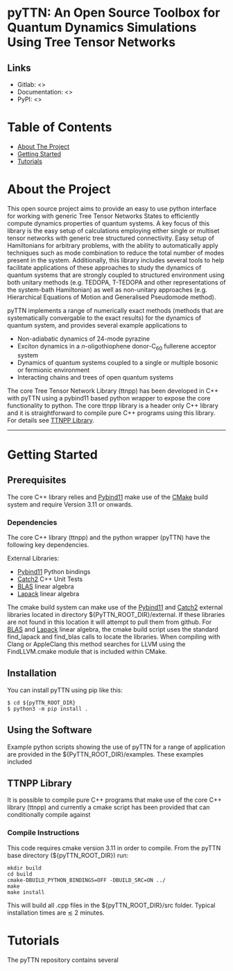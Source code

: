 <a id="readme-top"></a>

# pyTTN: An Open Source Toolbox for Quantum Dynamics Simulations Using Tree Tensor Networks
<!-- Add badges when complete -->
<!--
[![ArXiv]()
[![Documentation Status]()
[![DOI]()
[![Tests status]()]()
[![Codecov]()
-->

## Links

<!-- Add links when complete -->
* Gitlab:         <>
* Documentation:  <>
* PyPI:           <>

<!-- TABLE OF CONTENTS -->

# Table of Contents

- [About The Project](#about-the-project)
- [Getting Started](#getting-started)
- [Tutorials](#tutorials)


# About the Project

This open source project aims to provide an easy to use python interface for working with generic Tree Tensor Networks States to efficiently compute dynamics properties of quantum systems.  A key focus of this library is the easy setup of calculations employing either single or multiset tensor networks with generic tree structured connectivity.  Easy setup of Hamiltonians for arbitrary problems, with the ability to automatically apply techniques such as mode combination to reduce the total number of modes present in the system. Additionally, this library includes several tools to help facilitate applications of these approaches to study the dynamics of quantum systems that are strongly coupled to structured environment using both unitary methods (e.g. TEDOPA, T-TEDOPA and other representations of the system-bath Hamiltonian) as well as non-unitary approaches (e.g. Hierarchical Equations of Motion and Generalised Pseudomode method). 

<!-- Add hyperlinks to the examples here -->
pyTTN implements a range of numerically exact methods (methods that are systematically convergable to the exact results) for the dynamics of quantum system, and provides several example applications to
- Non-adiabatic dynamics of 24-mode pyrazine
- Exciton dynamics in a $n$-oligothiophene donor-C$_{60}$ fullerene acceptor system
- Dynamics of quantum systems coupled to a single or multiple bosonic or fermionic environment
- Interacting chains and trees of open quantum systems

The core Tree Tensor Network Library (ttnpp) has been developed in C++ with pyTTN using a pybind11 based python wrapper to expose the core functionality to python.  The core ttnpp library is a header only C++ library and it is straightforward to compile pure C++ programs using this library.  For details see [TTNPP Library](#ttnpp-library-compilation).

-------------------------------------------------------------------------------


# Getting Started

## Prerequisites
The core C++ library relies and [Pybind11](https://github.com/pybind/pybind11) make use of the [CMake](https://cmake.org/) build system and require Version 3.11 or onwards.


### Dependencies
The core C++ library (ttnpp) and the python wrapper (pyTTN) have the following key dependencies.  

External Libraries:
- [Pybind11](https://github.com/pybind/pybind11) Python bindings
- [Catch2](https://github.com/catchorg/Catch2) C++ Unit Tests
- [BLAS](https://netlib.org/blas/) linear algebra
- [Lapack](https://netlib.org/lapack/) linear algebra

The cmake build system can make use of the [Pybind11](https://github.com/pybind/pybind11) and [Catch2](https://github.com/catchorg/Catch2) external libraries located in directory ${PyTTN_ROOT_DIR}/external.  If these libraries are not found in this location it will attempt to pull them from github.  For [BLAS](https://netlib.org/blas/) and [Lapack](https://netlib.org/lapack/) linear algebra, the cmake build script uses the standard find_lapack and find_blas calls to locate the libraries. When compiling with Clang or AppleClang this method searches for LLVM using the FindLLVM.cmake module that is included within CMake.

## Installation
You can install pyTTN using pip like this:
```
$ cd ${pyTTN_ROOT_DIR}
$ python3 -m pip install .
```

## Using the Software
Example python scripts showing the use of pyTTN for a range of application are provided in the ${PyTTN_ROOT_DIR}/examples.  These examples included

## TTNPP Library
It is possible to compile pure C++ programs that make use of the core C++ library (ttnpp) and currently a cmake script has been provided that can conditionally compile against 

### Compile Instructions
This code requires cmake version 3.11 in order to compile. From the pyTTN base directory (${pyTTN_ROOT_DIR}) run:
```console
mkdir build
cd build
cmake-DBUILD_PYTHON_BINDINGS=OFF -DBUILD_SRC=ON ../ 
make
make install
```

This will build all .cpp files in the ${pyTTN_ROOT_DIR}/src folder.  Typical installation times are $\lesssim$ 2 minutes.

# Tutorials

The pyTTN repository contains several 










